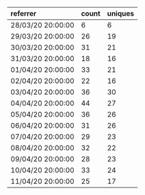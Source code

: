 | referrer          | count | uniques |
| :---------------- | :---- | :------ |
| 28/03/20 20:00:00 | 6     | 6       |
| 29/03/20 20:00:00 | 26    | 19      |
| 30/03/20 20:00:00 | 31    | 21      |
| 31/03/20 20:00:00 | 18    | 16      |
| 01/04/20 20:00:00 | 33    | 21      |
| 02/04/20 20:00:00 | 22    | 16      |
| 03/04/20 20:00:00 | 36    | 30      |
| 04/04/20 20:00:00 | 44    | 27      |
| 05/04/20 20:00:00 | 36    | 26      |
| 06/04/20 20:00:00 | 31    | 26      |
| 07/04/20 20:00:00 | 29    | 23      |
| 08/04/20 20:00:00 | 32    | 22      |
| 09/04/20 20:00:00 | 28    | 23      |
| 10/04/20 20:00:00 | 33    | 24      |
| 11/04/20 20:00:00 | 25    | 17      |
